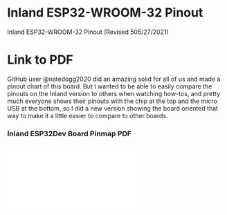 # Inland ESP32-WROOM-32 Pinout
Inland ESP32-WROOM-32 Pinout
(Revised 505/27/2021)

# Link to PDF
GitHub user @natedogg2020 did an amazing solid for all of us and made a pinout chart of this board. But I wanted to be able to easily compare the pinouts on the Inland version to others when watching how-tos, and pretty much everyone shows their pinouts with the chip at the top and the micro USB at the bottom, so I did a new version showing the board oriented that way to make it a little easier to compare to other boards. 

### Inland ESP32Dev Board Pinmap PDF
![Pin Functions](docs/INLAND-ESP32-PINOUT-052721.pdf)
